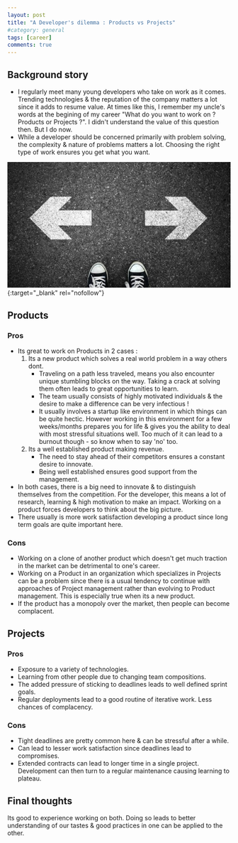 ```yaml
---
layout: post
title: "A Developer's dilemma : Products vs Projects"
#category: general
tags: [career]
comments: true
---
```


## Background story
- I regularly meet many young developers who take on work as it comes. Trending technologies & the reputation of the company matters a lot since it adds to resume value. At times like this, I remember my uncle's words at the begining of my career "What do you want to work on ? Products or Projects ?". I didn't understand the value of this question then. But I do now.
- While a developer should be concerned primarily with problem solving, the complexity & nature of problems matters a lot. Choosing the right type of work ensures you get what you want.

[!["Choosing between the two"](/assets/images/direction.jpg "Choosing between the two")](https://efta.org/2015/11/fis-at-a-crossroads-build-or-buy-mobile-payment-apps/){:target="_blank" rel="nofollow"}

## Products

### Pros
- Its great to work on Products in 2 cases : 
    1. Its a new product which solves a real world problem in a way others dont.
        - Traveling on a path less traveled, means you also encounter unique stumbling blocks on the way. Taking a crack at solving them often leads to great opportunities to learn.
        - The team usually consists of highly motivated individuals & the desire to make a difference can be very infectious !
        - It usually involves a startup like environment in which things can be quite hectic. However working in this environment for a few weeks/months prepares you for life & gives you the ability to deal with most stressful situations well. Too much of it can lead to a burnout though - so know when to say 'no' too.
    2. Its a well established product making revenue.
        - The need to stay ahead of their competitors ensures a constant desire to innovate.
        - Being well established ensures good support from the management.
- In both cases, there is a big need to innovate & to distinguish themselves from the competition. For the developer, this means a lot of research, learning & high motivation to make an impact. Working on a product forces developers to think about the big picture.
- There usually is more work satisfaction developing a product since long term goals are quite important here.<br>

### Cons
- Working on a clone of another product which doesn't get much traction in the market can be detrimental to one's career.
- Working on a Product in an organization which specializes in Projects can be a problem since there is a usual tendency to continue with approaches of Project management rather than evolving to Product management. This is especially true when its a new product.
- If the product has a monopoly over the market, then people can become complacent.

## Projects

### Pros
- Exposure to a variety of technologies.
- Learning from other people due to changing team compositions.
- The added pressure of sticking to deadlines leads to well defined sprint goals.
- Regular deployments lead to a good routine of iterative work. Less chances of complacency.

### Cons
- Tight deadlines are pretty common here & can be stressful after a while.
- Can lead to lesser work satisfaction since deadlines lead to compromises.
- Extended contracts can lead to longer time in a single project. Development can then turn to a regular maintenance causing learning to plateau.

## Final thoughts
Its good to experience working on both. Doing so leads to better understanding of our tastes & good practices in one can be applied to the other.
